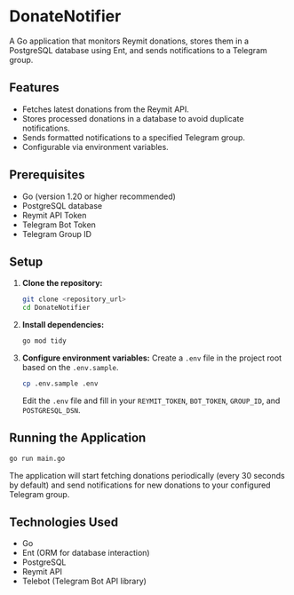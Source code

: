 # DonateNotifier

A Go application that monitors Reymit donations, stores them in a PostgreSQL database using Ent, and sends notifications to a Telegram group.

## Features

- Fetches latest donations from the Reymit API.
- Stores processed donations in a database to avoid duplicate notifications.
- Sends formatted notifications to a specified Telegram group.
- Configurable via environment variables.

## Prerequisites

- Go (version 1.20 or higher recommended)
- PostgreSQL database
- Reymit API Token
- Telegram Bot Token
- Telegram Group ID

## Setup

1.  **Clone the repository:**
    ```bash
    git clone <repository_url>
    cd DonateNotifier
    ```

2.  **Install dependencies:**
    ```bash
    go mod tidy
    ```

3.  **Configure environment variables:**
    Create a `.env` file in the project root based on the `.env.sample`.
    ```bash
    cp .env.sample .env
    ```
    Edit the `.env` file and fill in your `REYMIT_TOKEN`, `BOT_TOKEN`, `GROUP_ID`, and `POSTGRESQL_DSN`.
## Running the Application

```bash
go run main.go
```

The application will start fetching donations periodically (every 30 seconds by default) and send notifications for new donations to your configured Telegram group.

## Technologies Used

- Go
- Ent (ORM for database interaction)
- PostgreSQL
- Reymit API
- Telebot (Telegram Bot API library)
```
